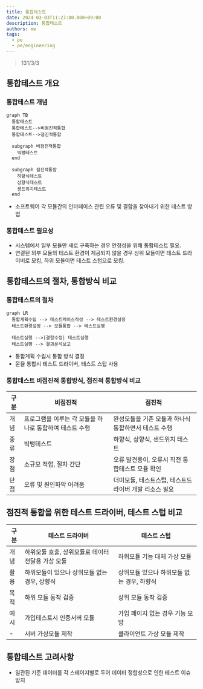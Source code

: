 ```yaml
---
title: 통합테스트
date: 2024-03-03T11:27:00.000+09:00
description: 통합테스트
authors: me
tags:
  - pe
  - pe/engineering
---
```


> 131/3/3

## 통합테스트 개요

### 통합테스트 개념

```mermaid
graph TB
  통합테스트
  통합테스트-->비점진적통합
  통합테스트-->점진적통합

  subgraph 비점진적통합
    빅뱅테스트
  end

  subgraph 점진적통합
    하향식테스트
    상향식테스트
    샌드위치테스트
  end
```

- 소프트웨어 각 모듈간의 인터페이스 관련 오류 및 결함을 찾아내기 위한 테스트 방법

### 통합테스트 필요성

- 시스템에서 일부 모듈만 새로 구축하는 경우 안정성을 위해 통합테스트 필요.
- 연결된 외부 모듈의 테스트 환경이 제공되지 않을 경우 상위 모듈이면 테스트 드라이버로 모킹, 하위 모듈이면 테스트 스텁으로 모킹.

## 통합테스트의 절차, 통합방식 비교

### 통합테스트의 절차

```mermaid
graph LR
  통합계획수립 --> 테스트케이스작성 --> 테스트환경설정
  테스트환경설정 --> 모듈통합 --> 테스트실행

  테스트실행 -->|결함수정| 테스트실행
  테스트실행 --> 결과분석보고
```

- 통합계획 수립시 통합 방식 결정
- 몯율 통합시 테스트 드라이버, 테스트 스텁 사용

### 통합테스트 비점진적 통합방식, 점진적 통합방식 비교

| 구분 | 비점진적                                                | 점진적                                                |
| ---- | ------------------------------------------------------- | ----------------------------------------------------- |
| 개념 | 프로그램을 이루는 각 모듈을 하나로 통합하여 테스트 수행 | 완성모듈을 기존 모듈과 하나식 통합하면서 테스트 수행  |
| 종류 | 빅뱅테스트                                              | 하향식, 상향식, 샌드위치 테스트                       |
| 장점 | 소규모 적합, 절차 간단                                  | 오류 발견용이, 오류시 직전 통합테스트 모듈 확인       |
| 단점 | 오류 및 원인파악 어려움                                 | 더미모듈, 테스트스텁, 테스트드라이버 개발 리소스 필요 |

## 점진적 통합을 위한 테스트 드라이버, 테스트 스텁 비교

| 구분 | 테스트 드라이버                                   | 테스트 스텁                                |
| ---- | ------------------------------------------------- | ------------------------------------------ |
| 개념 | 하위모듈 호출, 상위모듈로 데이터 전달용 가상 모듈 | 하위모듈 기능 대체 가상 모듈               |
| 활용 | 하위모듈이 있으나 상위모듈 없는 경우, 상향식      | 상위모듈 있으나 하위모듈 없는 경우, 하향식 |
| 목적 | 하위 모듈 동작 검증                               | 상위 모듈 동작 검증                        |
| 예시 | 가입테스트시 인증서버 모듈                        | 가입 페이지 없는 경우 기능 모방            |
| -    | 서버 가상모듈 제작                                | 클라이언트 가상 모듈 제작                  |

## 통합테스트 고려사항

- 일관된 기준 데이터를 각 스테이지별로 두어 데이터 정합성으로 인한 테스트 이슈 방지
